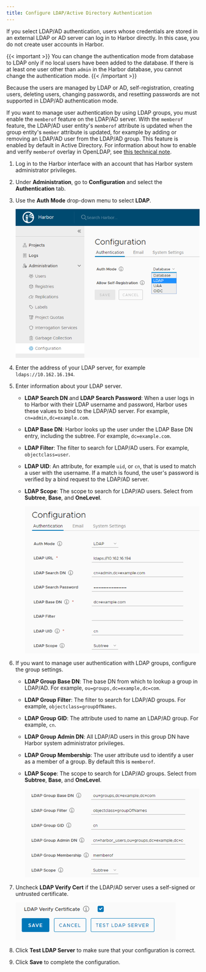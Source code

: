 ```yaml
---
title: Configure LDAP/Active Directory Authentication
---
```


If you select LDAP/AD authentication, users whose credentials are stored in an external LDAP or AD server can log in to Harbor directly. In this case, you do not create user accounts in Harbor.

{{< important >}}
You can change the authentication mode from database to LDAP only if no local users have been added to the database. If there is at least one user other than `admin` in the Harbor database, you cannot change the authentication mode.
{{< /important >}}

Because the users are managed by LDAP or AD, self-registration, creating users, deleting users, changing passwords, and resetting passwords are not supported in LDAP/AD authentication mode.  

If you want to manage user authentication by using LDAP groups, you must enable the `memberof` feature on the LDAP/AD server. With the `memberof` feature, the LDAP/AD user entity's `memberof` attribute is updated when the group entity's `member` attribute is updated, for example by adding or removing an LDAP/AD user from the LDAP/AD group. This feature is enabled by default in Active Directory. For information about how to enable and verify `memberof` overlay in OpenLDAP, see [this technical note](https://technicalnotes.wordpress.com/2014/04/19/openldap-setup-with-memberof-overlay).

1. Log in to the Harbor interface with an account that has Harbor system administrator privileges.
1. Under **Administration**, go to **Configuration** and select the **Authentication** tab.
1. Use the **Auth Mode** drop-down menu to select **LDAP**.

   ![LDAP authentication](../../../img/select-ldap-auth.png)
1. Enter the address of your LDAP server, for example `ldaps://10.162.16.194`.
1. Enter information about your LDAP server.

   - **LDAP Search DN** and **LDAP Search Password**: When a user logs in to Harbor with their LDAP username and password, Harbor uses these values to bind to the LDAP/AD server. For example, `cn=admin,dc=example.com`.
   - **LDAP Base DN**: Harbor looks up the user under the LDAP Base DN entry, including the subtree. For example, `dc=example.com`.
   - **LDAP Filter**: The filter to search for LDAP/AD users. For example, `objectclass=user`. 
   - **LDAP UID**: An attribute, for example `uid`, or `cn`, that is used to match a user with the username. If a match is found, the user's password is verified by a bind request to the LDAP/AD server. 
   - **LDAP Scope**: The scope to search for LDAP/AD users. Select from **Subtree**, **Base**, and **OneLevel**.
   
     ![Basic LDAP configuration](../../../img/ldap-auth.png)  
1. If you want to manage user authentication with LDAP groups, configure the group settings.
   - **LDAP Group Base DN**: The base DN from which to lookup a group in LDAP/AD. For example, `ou=groups,dc=example,dc=com`.
   - **LDAP Group Filter**: The filter to search for LDAP/AD groups. For example, `objectclass=groupOfNames`. 
   - **LDAP Group GID**: The attribute used to name an LDAP/AD group. For example, `cn`.  
   - **LDAP Group Admin DN**: All LDAP/AD users in this group DN have Harbor system administrator privileges.
   - **LDAP Group Membership**: The user attribute usd to identify a user as a member of a group. By default this is `memberof`.
   - **LDAP Scope**: The scope to search for LDAP/AD groups. Select from **Subtree**, **Base**, and **OneLevel**.
   
     ![LDAP group configuration](../../../img/ldap-groups.png)
1. Uncheck **LDAP Verify Cert** if the LDAP/AD server uses a self-signed or untrusted certificate.

   ![LDAP certificate verification](../../../img/ldap-cert-test.png)
1. Click **Test LDAP Server** to make sure that your configuration is correct.
1. Click **Save** to complete the configuration.
